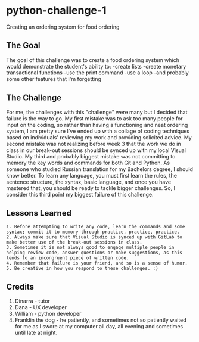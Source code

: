 # python-challenge-1
Creating an ordering system for food ordering
## The Goal
The goal of this challenge was to create a food ordering system which would demonstrate the student's ability to:
    -create lists
    -create monetary transactional functions
    -use the print command
    -use a loop
    -and probably some other features that I'm forgetting
## The Challenge
For me, the challenges with this "challenge" were many but I decided that failure is the way to go.  My first mistake was to ask too many people for input on the coding, so rather than having a functioning and neat ordering system, I am pretty sure I've ended up with a collage of coding techniques based on individuals' reviewing my work and providing solicited advice.  My second mistake was not realizing before week 3 that the work we do in class in our break-out sessions should be synced up with my local Visual Studio.  My third and probably biggest mistake was not committing to memory the key words and commands for both Git and Python.  As someone who studied Russian translation for my Bachelors degree, I should know better.  To learn any language, you must first learn the rules, the sentence structure, the syntax, basic language, and once you have mastered that, you should be ready to tackle bigger challenges. So, I consider this third point my biggest failure of this challenge.
## Lessons Learned
    1. Before attempting to write any code, learn the commands and some syntax; commit it to memory through practice, practice, practice.
    2. Always make sure that Visual Studio is synced up with GitLab to make better use of the break-out sessions in class.
    3. Sometimes it is not always good to engage multiple people in helping review code, answer questions or make suggestions, as this  lends to an incongruent piece of written code.
    4. Remember that failure is your friend, and so is a sense of humor.
    5. Be creative in how you respond to these challenges. :)
## Credits
1. Dinarra - tutor
2. Dana - UX developer
3. William - python developer
4. Franklin the dog - he patiently, and sometimes not so patiently waited for me as I swore at my computer all day, all evening and sometimes until late at night. 